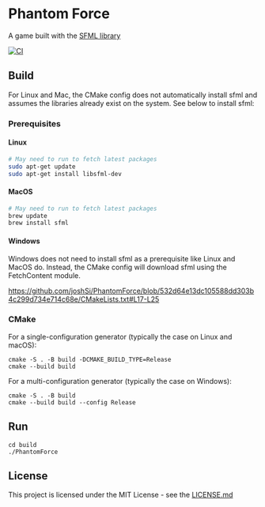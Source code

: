 # Phantom Force

A game built with the [SFML library](https://www.sfml-dev.org)

[![CI](https://github.com/joshSi/PhantomForce/actions/workflows/ci.yml/badge.svg?branch=main)](https://github.com/joshSi/PhantomForce/actions/workflows/ci.yml)

## Build

For Linux and Mac, the CMake config does not automatically install sfml and assumes the libraries already exist on the system. See below to install sfml:

### Prerequisites

#### Linux

```sh
# May need to run to fetch latest packages
sudo apt-get update
sudo apt-get install libsfml-dev
```

#### MacOS

```sh
# May need to run to fetch latest packages
brew update
brew install sfml
```

#### Windows

Windows does not need to install sfml as a prerequisite like Linux and MacOS do. Instead, the CMake config will download sfml using the FetchContent module.

https://github.com/joshSi/PhantomForce/blob/532d64e13dc105588dd303b4c299d734e714c68e/CMakeLists.txt#L17-L25

### CMake

For a single-configuration generator (typically the case on Linux and macOS):

```
cmake -S . -B build -DCMAKE_BUILD_TYPE=Release
cmake --build build
```

For a multi-configuration generator (typically the case on Windows):

```
cmake -S . -B build
cmake --build build --config Release
```

## Run

```
cd build
./PhantomForce
```

## License

This project is licensed under the MIT License - see the [LICENSE.md](LICENSE.md)
